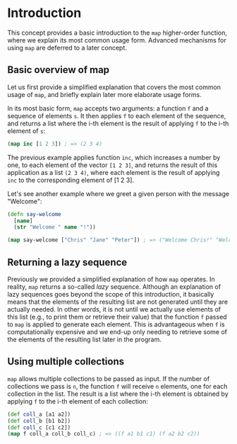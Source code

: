 # Introduction

This concept provides a basic introduction to the `map` higher-order function, where we explain its most common usage form. Advanced mechanisms for using `map` are deferred to a later concept.

## Basic overview of map

Let us first provide a simplified explanation that covers the most common usage of `map`, and briefly explain later more elaborate usage forms.

In its most basic form, `map` accepts two arguments: a function `f` and a sequence of elements `s`. It then applies `f` to each element of the sequence, and returns a list where the i-th element is the result of applying `f` to the i-th element of `s`:

```clojure
(map inc [1 2 3]) ; => (2 3 4)
```

The previous example applies function `inc`, which increases a number by one, to each element of the vector `[1 2 3]`, and returns the result of this application as a list `(2 3 4)`, where each element is the result of applying `inc` to the corresponding element of [1 2 3].

Let's see another example where we greet a given person with the message "Welcome":

```clojure
(defn say-welcome 
  [name]
  (str "Welcome " name "!"))

(map say-welcome ["Chris" "Jane" "Peter"]) ; => ("Welcome Chris!" "Welcome Jane!" "Welcome Peter!")
```

## Returning a lazy sequence

Previously we provided a simplified explanation of how `map` operates. In reality, `map` returns a so-called *lazy* sequence. Although an explanation of lazy sequences goes beyond the scope of this introduction, it basically means that the elements of the resulting list are not generated until they are actually needed. In other words, it is not until we actually use elements of this list (e.g., to print them or retrieve their value) that the function `f` passed to `map` is applied to generate each element. This is advantageous when `f` is computationally expensive and we end-up only needing to retrieve some of the elements of the resulting list later in the program. 

## Using multiple collections

`map` allows multiple collections to be passed as input. If the number of collections we pass is `n`, the function `f` will receive `n` elements, one for each collection in the list. The result is a list where the i-th element is obtained by applying `f` to the i-th element of each collection:

```clojure
(def coll_a [a1 a2])
(def coll_b [b1 b2])
(def coll_c [c1 c2])
(map f coll_a coll_b coll_c) ; => ((f a1 b1 c1) (f a2 b2 c2))
```

